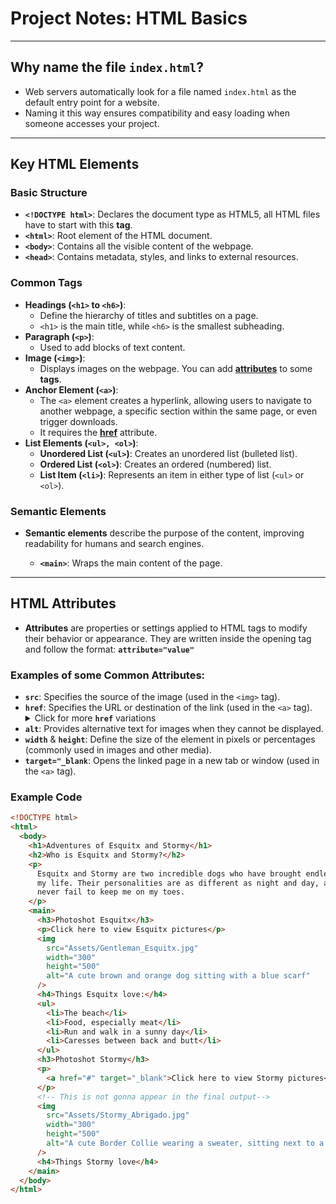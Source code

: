 # Project Notes: HTML Basics

---

## Why name the file `index.html`?

- Web servers automatically look for a file named `index.html` as the default entry point for a website.
- Naming it this way ensures compatibility and easy loading when someone accesses your project.

---

## **Key HTML Elements**

### **Basic Structure**

- **`<!DOCTYPE html>`**: Declares the document type as HTML5, all HTML files have to start with this **tag**.
- **`<html>`**: Root element of the HTML document.
- **`<body>`**: Contains all the visible content of the webpage.
- **`<head>`**: Contains metadata, styles, and links to external resources.

### **Common Tags**

- **Headings (`<h1>` to `<h6>`)**:
  - Define the hierarchy of titles and subtitles on a page.
  - `<h1>` is the main title, while `<h6>` is the smallest subheading.
- **Paragraph (`<p>`)**:
  - Used to add blocks of text content.
- **Image (`<img>`)**:
  - Displays images on the webpage. You can add [**attributes**](#html-attributes) to some **tags**.
- **Anchor Element (`<a>`)**:
  - The `<a>` element creates a hyperlink, allowing users to navigate to another webpage, a specific section within the same page, or even trigger downloads.
  - It requires the [**href**](#examples-of-some-common-attributes) attribute.
- **List Elements (`<ul>, <ol>`)**:
  - **Unordered List (`<ul>`)**: Creates an unordered list (bulleted list).
  - **Ordered List (`<ol>`)**: Creates an ordered (numbered) list.
  - **List Item (`<li>`)**: Represents an item in either type of list (`<ul>` or `<ol>`).

### Semantic Elements

- **Semantic elements** describe the purpose of the content, improving readability for humans and search engines.

  - **`<main>`**: Wraps the main content of the page.

---

## **HTML Attributes**

- **Attributes** are properties or settings applied to HTML tags to modify their behavior or appearance. They are written inside the opening tag and follow the format:
  **`attribute="value"`**

### **Examples of some Common Attributes:**

- **`src`**: Specifies the source of the image (used in the `<img>` tag).
- **`href`**: Specifies the URL or destination of the link (used in the `<a>` tag).
  <details>
    <summary>Click for more <strong><code>href</code></strong> variations</summary>
    <ul>
      <li><code>href="link"</code>: Most commonly used.</li>
      <li><code>href="#"</code>: Creates a placeholder link that doesn’t lead anywhere. It's often used as a placeholder or when the link's behavior is controlled by JavaScript.</li>
    </ul>
  </details>
- **`alt`**: Provides alternative text for images when they cannot be displayed.
- **`width`** & **`height`**: Define the size of the element in pixels or percentages (commonly used in images and other media).
- **`target="_blank`**: Opens the linked page in a new tab or window (used in the `<a>` tag).

### Example Code

```html
<!DOCTYPE html>
<html>
  <body>
    <h1>Adventures of Esquitx and Stormy</h1>
    <h2>Who is Esquitx and Stormy?</h2>
    <p>
      Esquitx and Stormy are two incredible dogs who have brought endless joy to
      my life. Their personalities are as different as night and day, and they
      never fail to keep me on my toes.
    </p>
    <main>
      <h3>Photoshot Esquitx</h3>
      <p>Click here to view Esquitx pictures</p>
      <img
        src="Assets/Gentleman_Esquitx.jpg"
        width="300"
        height="500"
        alt="A cute brown and orange dog sitting with a blue scarf"
      />
      <h4>Things Esquitx love:</h4>
      <ul>
        <li>The beach</li>
        <li>Food, especially meat</li>
        <li>Run and walk in a sunny day</li>
        <li>Caresses between back and butt</li>
      </ul>
      <h3>Photoshot Stormy</h3>
      <p>
        <a href="#" target="_blank">Click here to view Stormy pictures</a>
      </p>
      <!-- This is not gonna appear in the final output-->
      <img
        src="Assets/Stormy_Abrigado.jpg"
        width="300"
        height="500"
        alt="A cute Border Collie wearing a sweater, sitting next to a panda stuffed animal"
      />
      <h4>Things Stormy love</h4>
    </main>
  </body>
</html>
```

